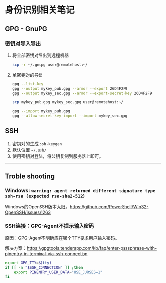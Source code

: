 # 身份识别相关笔记

## GPG - GnuPG

### 密钥对导入导出

1. 将全部密钥对导出到远程机器

    ```sh
    scp -r ~/.gnupg user@remotehost:~/
    ```

2. 单密钥对的导出

    ```sh
    gpg --list-key
    gpg --output mykey_pub.gpg --armor --export 26D4F2F9
    gpg --output mykey_sec.gpg --armor --export-secret-key 26D4F2F9

    scp mykey_pub.gpg mykey_sec.gpg user@remotehost:~/

    gpg --import mykey_pub.gpg
    gpg --allow-secret-key-import --import mykey_sec.gpg
    ```

## SSH

1. 密钥对的生成 `ssh-keygen`
2. 默认位置 `~/.ssh/`
3. 使用密钥对登陆，将公钥复制到服务器上即可。

---

## Troble shooting

### Windows: `warning: agent returned different signature type ssh-rsa (expected rsa-sha2-512)`

Windows的OpenSSH版本太旧。<https://github.com/PowerShell/Win32-OpenSSH/issues/1263>

### SSH连接：GPG-Agent不提示输入密码

原因：GPG-Agent不明确应在哪个TTY要求用户输入密码。

解决方案：<https://gpgtools.tenderapp.com/kb/faq/enter-passphrase-with-pinentry-in-terminal-via-ssh-connection>

```sh
export GPG_TTY=$(tty)
if [[ -n "$SSH_CONNECTION" ]] ;then
    export PINENTRY_USER_DATA="USE_CURSES=1"
fi
```
